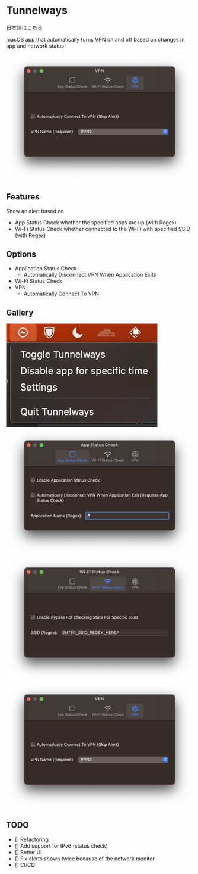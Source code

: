 # Tunnelways

日本語は[こちら](./README_ja.md)

macOS app that automatically turns VPN on and off based on changes in app and network status

![Alert](./assets/vpn.png)

## Features

Show an alert based on

- App Status
  Check whether the specified apps are up (with Regex)
- Wi-Fi Status
  Check whether connected to the Wi-Fi with specified SSID (with Regex)

## Options

- Application Status Check
  - Automatically Disconnect VPN When Application Exits
- Wi-Fi Status Check
- VPN
  - Automatically Connect To VPN

## Gallery

![Satus Bar](./assets/statusbar.png)
![Status Check - App](./assets/statuscheck_app.png)
![Status Check - Wi-Fi](./assets/statuscheck_wifi.png)
![VPN](./assets/vpn.png)

## TODO

- [] Refactoring
- [] Add support for IPv6 (status check)
- [] Better UI
- [] Fix alerts shown twice because of the network monitor
- [] CI/CD
